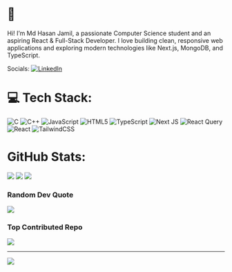 # 💫
Hi! I’m Md Hasan Jamil, a passionate Computer Science student and an aspiring React & Full-Stack Developer. I love building clean, responsive web applications and exploring modern technologies like Next.js, MongoDB, and TypeScript.

Socials:
[![LinkedIn](https://img.shields.io/badge/LinkedIn-%230077B5.svg?logo=linkedin&logoColor=white)](https://linkedin.com/in/md-hasan-jamil-293506308) 

# 💻 Tech Stack:
![C](https://img.shields.io/badge/c-%2300599C.svg?style=for-the-badge&logo=c&logoColor=white) ![C++](https://img.shields.io/badge/c++-%2300599C.svg?style=for-the-badge&logo=c%2B%2B&logoColor=white) ![JavaScript](https://img.shields.io/badge/javascript-%23323330.svg?style=for-the-badge&logo=javascript&logoColor=%23F7DF1E) ![HTML5](https://img.shields.io/badge/html5-%23E34F26.svg?style=for-the-badge&logo=html5&logoColor=white) ![TypeScript](https://img.shields.io/badge/typescript-%23007ACC.svg?style=for-the-badge&logo=typescript&logoColor=white) ![Next JS](https://img.shields.io/badge/Next-black?style=for-the-badge&logo=next.js&logoColor=white) ![React Query](https://img.shields.io/badge/-React%20Query-FF4154?style=for-the-badge&logo=react%20query&logoColor=white) ![React](https://img.shields.io/badge/react-%2320232a.svg?style=for-the-badge&logo=react&logoColor=%2361DAFB) ![TailwindCSS](https://img.shields.io/badge/tailwindcss-%2338B2AC.svg?style=for-the-badge&logo=tailwind-css&logoColor=white)

# GitHub Stats:
![](https://github-readme-stats.vercel.app/api?username=j-ami-l&theme=dark&hide_border=false&include_all_commits=false&count_private=false)
![](https://nirzak-streak-stats.vercel.app/?user=j-ami-l&theme=dark&hide_border=false)
![](https://github-readme-stats.vercel.app/api/top-langs/?username=j-ami-l&theme=dark&hide_border=false&include_all_commits=false&count_private=false&layout=compact)

###  Random Dev Quote
![](https://quotes-github-readme.vercel.app/api?type=horizontal&theme=radical)

###  Top Contributed Repo
![](https://github-contributor-stats.vercel.app/api?username=j-ami-l&limit=5&theme=transparent&combine_all_yearly_contributions=true)

---
[![](https://visitcount.itsvg.in/api?id=j-ami-l&icon=1&color=3)](https://visitcount.itsvg.in)

<!-- Proudly created with GPRM ( https://gprm.itsvg.in ) -->
